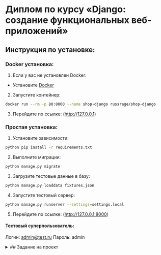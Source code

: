 # Диплом по курсу «Django: создание функциональных веб-приложений»

## Инструкция по установке:
### Docker установка:
1. Если у вас не установлен Docker:
- Установите [Docker](https://docs.docker.com/get-docker/)
2. Запустите контейнер:
```sh
docker run --rm -p 80:8000 --name shop-django russrage/shop-django
```
3. Перейдите по ссылке: (http://127.0.0.1)

### Простая установка:

 1. Установите зависимости:
```sh
python pip install -r requirements.txt
```
2. Выполните миграции:
```sh
python manage.py migrate
```
 3. Загрузите тестовые данные в базу:
 ```sh
 python manage.py loaddata fixtures.json
 ```
 4. Запустите тестовый сервер:
  ```sh
 python manage.py runserver --settings=settings.local
 ```
5. Перейдите по ссылке: (http://127.0.0.1:8000)
#### Тестовый суперпользователь: 
Логин: admin@test.ru
Пароль: admin

<details><summary>## Задание на проект</summary> 

Разработать сайт интернет-магазина.
Должна быть реализована клиентская часть сервиса и интерфейс администрирования.

### Описание клиентской части

Просмотр товара и добавление в корзину (рядом с каждым товаром должна быть кнопка добавления в корзину).

* Главная страница со статьями о подборке товаров (отсортированы по дате создания статьи)
  и перечислением этих товаров.
* Страница категории товара со списком товаров с пагинацией.
* Страница товара с подробным описанием.
    
Меню:

* Ссылка на главную страницу.
* Ссылки на разделы (разделы могут иметь иерархию).
* Ссылка на корзину.
* Кнопка входа/выхода в зависимости от статуса авторизации.

Корзина со списком выбранных товаров, привязанных к пользователю.
Кнопка заказа должна создавать заказ и очищать корзину.

Для входа использовать аутентификацию по email'у.


### Интерфейс администратора

* Редактирование разделов.
* Редактирование товаров.
* Редактирование статей на главной странице и привязывание к ним товаров,
  которые должны отображаться после нее.
* Просмотр списка заказов пользователей, отсортированных по дате создания,
    с указанием пользователя и количества товаров.
* Страница детализации заказа с просмотром списка заказанных товаров.

### Дизайн

* [Главная страница](./resources/index.html).
* [Страница раздела](./resources/smartphones.html).
* [Страница незаполненного раздела](./resources/empty_section.html).
* [Страница товара](./resources/phone.html).
* [Страница корзины](./resources/cart.html).
* [Страница входа](./resources/login.html).

### Требования к организации системы

* Система должна быть реализована на Django версии 2.
* Интерфейс администратора должен быть создан стандартными средствами Django admin.
* В качестве СУБД использовать sqlite.
* Система при работе не должна вызывать исключений и ошибок.

### Что необходимо предоставить по проекту

* Миграции для создания базы данных.
* Инструкции по установке и первому запуску. Файл `README.md` в папке проекта.
* Дамп данных с тестовым наполнением `fixtures.json`,
  с тестовым суперпользователем с именем `admin` и паролем `admin` (команда `manage.py dumpdata` для создания дампа).

### Дополнительные задачи

* Реализовать механизм анонимных отзывов как показано на макете [Страница товара](./resources/phone.html).
* Реализовать возможность регистрации по почте (без подтверждения почты).
</details>
